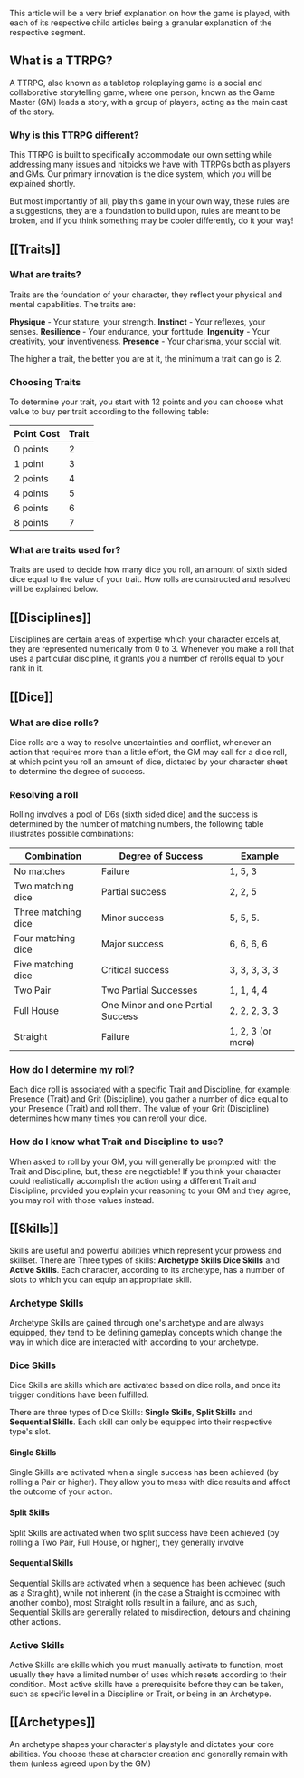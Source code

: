 This article will be a very brief explanation on how the game is played, with each of its respective child articles being a granular explanation of the respective segment.
## What is a TTRPG?
A TTRPG, also known as a tabletop roleplaying game is a social and collaborative storytelling game, where one person, known as the Game Master (GM) leads a story, with a group of players, acting as the main cast of the story.
### Why is this TTRPG different?
This TTRPG is built to specifically accommodate our own setting while addressing many issues and nitpicks we have with TTRPGs both as players and GMs. Our primary innovation is the dice system, which you will be explained shortly.
 
But most importantly of all, play this game in your own way, these rules are a suggestions, they are a foundation to build upon, rules are meant to be broken, and if you think something may be cooler differently, do it your way!
## [[Traits]]
### What are traits?
Traits are the foundation of your character, they reflect your physical and mental capabilities. The traits are:

**Physique** - Your stature, your strength.
**Instinct** - Your reflexes, your senses.
**Resilience** - Your endurance, your fortitude.
**Ingenuity** - Your creativity, your inventiveness. 
**Presence** - Your charisma, your social wit.

The higher a trait, the better you are at it, the minimum a trait can go is 2.
### Choosing Traits
To determine your trait, you start with 12 points and you can choose what value to buy per trait according to the following table:

| Point Cost | Trait |
| ---------- | ----- |
| 0 points   | 2     |
| 1 point    | 3     |
| 2 points   | 4     |
| 4 points   | 5     |
| 6 points   | 6     |
| 8 points   | 7     |
### What are traits used for?
Traits are used to decide how many dice you roll, an amount of sixth sided dice equal to the value of your trait. How rolls are constructed and resolved will be explained below.
## [[Disciplines]]
Disciplines are certain areas of expertise which your character excels at, they are represented numerically from 0 to 3. Whenever you make a roll that uses a particular discipline, it grants you a number of rerolls equal to your rank in it.
## [[Dice]]
### What are dice rolls?
Dice rolls are a way to resolve uncertainties and conflict, whenever an action that requires more than a little effort, the GM may call for a dice roll, at which point you roll an amount of dice, dictated by your character sheet to determine the degree of success.
### Resolving a roll
Rolling involves a pool of D6s (sixth sided dice) and the success is determined by the number of matching numbers, the following table illustrates possible combinations:

| Combination         | Degree of Success                 | Example           |
| ------------------- | --------------------------------- | ----------------- |
| No matches          | Failure                           | 1, 5, 3           |
| Two matching dice   | Partial success                   | 2, 2, 5           |
| Three matching dice | Minor success                     | 5, 5, 5.          |
| Four matching dice  | Major success                     | 6, 6, 6, 6        |
| Five matching dice  | Critical success                  | 3, 3, 3, 3, 3     |
| Two Pair            | Two Partial Successes             | 1, 1, 4, 4        |
| Full House          | One Minor and one Partial Success | 2, 2, 2, 3, 3     |
| Straight            | Failure                           | 1, 2, 3 (or more) |
### How do I determine my roll?
Each dice roll is associated with a specific Trait and Discipline, for example: Presence (Trait) and Grit (Discipline), you gather a number of dice equal to your Presence (Trait) and roll them. The value of your Grit (Discipline) determines how many times you can reroll your dice.
### How do I know what Trait and Discipline to use?
When asked to roll by your GM, you will generally be prompted with the Trait and Discipline, but, these are negotiable! If you think your character could realistically accomplish the action using a different Trait and Discipline, provided you explain your reasoning to your GM and they agree, you may roll with those values instead.
## [[Skills]]
Skills are useful and powerful abilities which represent your prowess and skillset. There are Three types of skills: **Archetype Skills** **Dice Skills** and **Active Skills**. Each character, according to its archetype, has a number of slots to which you can equip an appropriate skill.
### Archetype Skills
Archetype Skills are gained through one's archetype and are always equipped, they tend to be defining gameplay concepts which change the way in which dice are interacted with according to your archetype.
### Dice Skills
Dice Skills are skills which are activated based on dice rolls, and once its trigger conditions have been fulfilled.

There are three types of Dice Skills:  **Single Skills**, **Split Skills** and **Sequential Skills**. Each skill can only be equipped into their respective type's slot.
#### Single Skills
Single Skills are activated when a single success has been achieved (by rolling a Pair or higher). They allow you to mess with dice results and affect the outcome of your action.
#### Split Skills
Split Skills are activated when two split success have been achieved (by rolling a Two Pair, Full House, or higher), they generally involve 
#### Sequential Skills
Sequential Skills are activated when a sequence has been achieved (such as a Straight), while not inherent (in the case a Straight is combined with another combo), most Straight rolls result in a failure, and as such, Sequential Skills are generally related to misdirection, detours and chaining other actions. 
### Active Skills
Active Skills are skills which you must manually activate to function, most usually they have a limited number of uses which resets according to their condition. Most active skills have a prerequisite before they can be taken, such as specific level in a Discipline or Trait, or being in an Archetype.
## [[Archetypes]]
An archetype shapes your character's playstyle and dictates your core abilities. You choose these at character creation and generally remain with them (unless agreed upon by the GM)